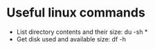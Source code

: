 # Useful linux commands

* List directory contents and their size: du -sh *
* Get disk used and available size: df -h
